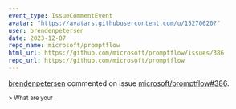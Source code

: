 ```yaml
---
event_type: IssueCommentEvent
avatar: "https://avatars.githubusercontent.com/u/15270620?"
user: brendenpetersen
date: 2023-12-07
repo_name: microsoft/promptflow
html_url: https://github.com/microsoft/promptflow/issues/386
repo_url: https://github.com/microsoft/promptflow
---
```


<a href='https://github.com/brendenpetersen' target='_blank'>brendenpetersen</a> commented on issue <a href='https://github.com/microsoft/promptflow/issues/386' target='_blank'>microsoft/promptflow#386</a>.

<small>> What are your 